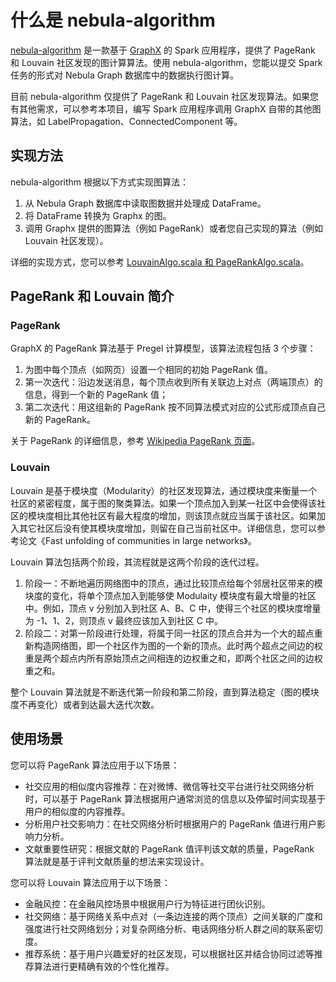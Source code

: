 # 什么是 nebula-algorithm

[nebula-algorithm](https://github.com/vesoft-inc/nebula-java/tree/master/tools/nebula-algorithm) 是一款基于 [GraphX](https://spark.apache.org/graphx/) 的 Spark 应用程序，提供了 PageRank 和 Louvain 社区发现的图计算算法。使用 nebula-algorithm，您能以提交 Spark 任务的形式对 Nebula Graph 数据库中的数据执行图计算。

目前 nebula-algorithm 仅提供了 PageRank 和 Louvain 社区发现算法。如果您有其他需求，可以参考本项目，编写 Spark 应用程序调用 GraphX 自带的其他图算法，如 LabelPropagation、ConnectedComponent 等。

## 实现方法

nebula-algorithm 根据以下方式实现图算法：

1. 从 Nebula Graph 数据库中读取图数据并处理成 DataFrame。
2. 将 DataFrame 转换为 Graphx 的图。
3. 调用 Graphx 提供的图算法（例如 PageRank）或者您自己实现的算法（例如 Louvain 社区发现）。

详细的实现方式，您可以参考 [LouvainAlgo.scala 和 PageRankAlgo.scala]([../../tools/nebula-algorithm/src/main/scala/com/vesoft/nebula/tools/algorithm/lib](https://github.com/vesoft-inc/nebula-java/tree/master/tools/nebula-algorithm/src/main/scala/com/vesoft/nebula/tools/algorithm/lib))。

## PageRank 和 Louvain 简介

### PageRank

GraphX 的 PageRank 算法基于 Pregel 计算模型，该算法流程包括 3 个步骤：

1. 为图中每个顶点（如网页）设置一个相同的初始 PageRank 值。
2. 第一次迭代：沿边发送消息，每个顶点收到所有关联边上对点（两端顶点）的信息，得到一个新的 PageRank 值；
3. 第二次迭代：用这组新的 PageRank 按不同算法模式对应的公式形成顶点自己新的 PageRank。

关于 PageRank 的详细信息，参考 [Wikipedia PageRank 页面](https://zh.wikipedia.org/wiki/PageRank "点击前往 Wikipedia 页面")。

### Louvain

Louvain 是基于模块度（Modularity）的社区发现算法，通过模块度来衡量一个社区的紧密程度，属于图的聚类算法。如果一个顶点加入到某一社区中会使得该社区的模块度相比其他社区有最大程度的增加，则该顶点就应当属于该社区。如果加入其它社区后没有使其模块度增加，则留在自己当前社区中。详细信息，您可以参考论文《Fast unfolding of communities in large networks》。

Louvain 算法包括两个阶段，其流程就是这两个阶段的迭代过程。

1. 阶段一：不断地遍历网络图中的顶点，通过比较顶点给每个邻居社区带来的模块度的变化，将单个顶点加入到能够使 Modulaity 模块度有最大增量的社区中。例如，顶点 v 分别加入到社区 A、B、C 中，使得三个社区的模块度增量为 -1、1、2，则顶点 v 最终应该加入到社区 C 中。
2. 阶段二：对第一阶段进行处理，将属于同一社区的顶点合并为一个大的超点重新构造网络图，即一个社区作为图的一个新的顶点。此时两个超点之间边的权重是两个超点内所有原始顶点之间相连的边权重之和，即两个社区之间的边权重之和。

整个 Louvain 算法就是不断迭代第一阶段和第二阶段，直到算法稳定（图的模块度不再变化）或者到达最大迭代次数。

## 使用场景

您可以将 PageRank 算法应用于以下场景：

- 社交应用的相似度内容推荐：在对微博、微信等社交平台进行社交网络分析时，可以基于 PageRank 算法根据用户通常浏览的信息以及停留时间实现基于用户的相似度的内容推荐。
- 分析用户社交影响力：在社交网络分析时根据用户的 PageRank 值进行用户影响力分析。
- 文献重要性研究：根据文献的 PageRank 值评判该文献的质量，PageRank 算法就是基于评判文献质量的想法来实现设计。

您可以将 Louvain 算法应用于以下场景：

- 金融风控：在金融风控场景中根据用户行为特征进行团伙识别。
- 社交网络：基于网络关系中点对（一条边连接的两个顶点）之间关联的广度和强度进行社交网络划分；对复杂网络分析、电话网络分析人群之间的联系密切度。
- 推荐系统：基于用户兴趣爱好的社区发现，可以根据社区并结合协同过滤等推荐算法进行更精确有效的个性化推荐。
